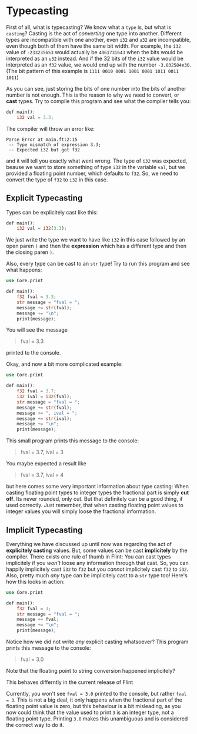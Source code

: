 # Typecasting

First of all, what is typecasting? We know what a `type` is, but what is `casting`? Casting is the act of _converting_ one type into another. Different types are incompatible with one another, even `i32` and `u32` are incompatible, even though both of them have the same bit width. For example, the `i32` value of `-233235653` would actually be `4061731643` when the bits would be interpreted as an `u32` instead. And if the 32 bits of the `i32` value would be interpreted as an `f32` value, we would end up with the number `-3.032584e30`. (The bit pattern of this example is `1111 0010 0001 1001 0001 1011 0011 1011`)

As you can see, just storing the bits of one number into the bits of another number is not enough. This is the reason to why we need to convert, or **cast** types. Try to compile this program and see what the compiler tells you:

```rs
def main():
    i32 val = 3.3;
```

The compiler will throw an error like:

```
Parse Error at main.ft:2:15
 -- Type mismatch of expression 3.3;
 -- Expected i32 but got f32
```

and it will tell you exactly what went wrong. The type of `i32` was expected, beause we want to store something of type `i32` in the variable `val`, but we provided a floating point number, which defaults to `f32`. So, we need to convert the type of `f32` to `i32` in this case.

## Explicit Typecasting

Types can be explicitely cast like this:

```rs
def main():
    i32 val = i32(3.3);
```

We just write the type we want to have like `i32` in this case followed by an open paren `(` and then the **expression** which has a different type and then the closing paren `)`.

Also, every type can be cast to an `str` type! Try to run this program and see what happens:

```rs
use Core.print

def main():
    f32 fval = 3.3;
    str message = "fval = ";
    message += str(fval);
    message += "\n";
    print(message);
```

You will see the message

> fval = 3.3

printed to the console.

Okay, and now a bit more complicated example:

```rs
use Core.print

def main():
    f32 fval = 3.7;
    i32 ival = i32(fval);
    str message = "fval = ";
    message += str(fval);
    message += ", ival = ";
    message += str(ival);
    message += "\n";
    print(message);
```

This small program prints this message to the console:

> fval = 3.7, ival = 3

You maybe expected a result like

> fval = 3.7, ival = 4

but here comes some very important information about type casting: When casting floating point types to integer types the fractional part is simply **cut off**. Its never rounded, only cut. But that definitely can be a good thing, if used correctly. Just remember, that when casting floating point values to integer values you will simply loose the fractional information.

## Implicit Typecasting

Everything we have discussed up until now was regarding the act of **explicitely casting** values. But, some values can be cast **implicitely** by the compiler. There exists one rule of thumb in Flint: You can cast types implicitely if you _won't_ loose any information through that cast. So, you can happily implicitely cast `i32` to `f32` but you _cannot_ implicitely cast `f32` to `i32`. Also, pretty much _any_ type can be implicitely cast to a `str` type too! Here's how this looks in action:

```rs
use Core.print

def main():
    f32 fval = 3;
    str message = "fval = ";
    message += fval;
    message += "\n";
    print(message);
```

Notice how we did not write _any_ explicit casting whatsoever? This program prints this message to the console:

> fval = 3.0

Note that the floating point to string conversion happened implicitely?

<div class="warning">

This behaves differntly in the current release of Flint

Currently, you won't see `fval = 3.0` printed to the console, but rather `fval = 3`. This is not a big deal, it only happens when the fractional part of the floating point value is zero, but this behaviour is a bit misleading, as you now could think that the value used to print `3` is an integer type, not a floating point type. Printing `3.0` makes this unambiguous and is considered the correct way to do it.

</div>
